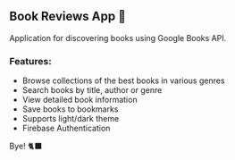 ## Book Reviews App :notebook:
Application for discovering books using Google Books API.

### Features:
* Browse collections of the best books in various genres
* Search books by title, author or genre
* View detailed book information
* Save books to bookmarks
* Supports light/dark theme
* Firebase Authentication

Bye! :black_cat:
